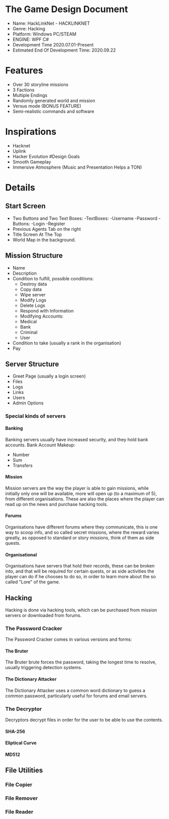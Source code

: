 # The Game Design Document
- Name: HackLinkNet - HACKLINKNET 
- Genre: Hacking
- Platform: Windows PC/STEAM
- ENGINE: WPF C#
- Development Time 2020.07.01-Present
- Estimated End Of Development Time: 2020.09.22
# Features
- Over 30 storyline missions
- 3 Factions
- Multiple Endings
- Randomly generated world and mission
- Versus mode (BONUS FEATURE)
- Semi-realistic commands and software
# Inspirations
- Hacknet
- Uplink
- Hacker Evolution
#Design Goals
- Smooth Gameplay
- Immersive Atmosphere (Music and Presentation Helps a TON)
# Details
## Start Screen
- Two Buttons and Two Text Boxes:
  -TextBoxes:
    -Username
    -Password
  -Buttons:
    -Login
    -Register
- Previous Agents Tab on the right
- Title Screen At The Top
- World Map in the background.
## Mission Structure
- Name
- Description
- Condition to fulfill, possible conditions:
  - Destroy data
  - Copy data
  - Wipe server
  - Modify Logs
  - Delete Logs
  - Respond with Information
  - Modifying Accounts:
   - Medical
   - Bank
   - Criminal
   - User
- Condition to take (usually a rank in the organisation)
- Pay
## Server Structure
- Greet Page (usually a login screen)
- Files
- Logs
- Links
- Users
- Admin Options
### Special kinds of servers
#### Banking
Banking servers usually have increased security, and they hold bank accounts.
Bank Account Makeup:
- Number
- Sum
- Transfers
#### Mission
Mission servers are the way the player is able to gain missions, while initially only one will be available, more will open up (to a maximum of 5), from different organisations. These are also the places where the player can read up on the news and purchase hacking tools.
#### Forums
Organisations have different forums where they communicate, this is one way to scoop info, and so called secret missions, where the reward varies greatly, as opposed to standard or story missions, think of them as side quests.
#### Organisational
Organisations have servers that hold their records, these can be broken into, and that will be required for certain quests, or as side activities the player can do if he chooses to do so, in order to learn more about the so called "Lore" of the game.
## Hacking
Hacking is done via hacking tools, which can be purchased from mission servers or downloaded from forums.
### The Password Cracker
The Password Cracker comes in various versions and forms:
#### The Bruter
The Bruter brute forces the password, taking the longest time to resolve, usually triggering detection systems.
#### The Dictionary Attacker
The Dictionary Attacker uses a common word dictionary to guess a common password, particularly useful for forums and email servers.
### The Decryptor
Decryptors decrypt files in order for the user to be able to use the contents.
#### SHA-256
#### Eliptical Curve
#### MD512
## File Utilities
### File Copier
### File Remover
### File Reader
